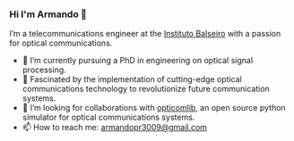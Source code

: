 ### Hi I'm Armando 👋

<!--
**armando-palacio/armando-palacio** is a ✨ _special_ ✨ repository because its `README.md` (this file) appears on your GitHub profile.
-->

I’m a telecommunications engineer at the [Instituto Balseiro](https://www.ib.edu.ar/) with a passion for optical communications.

- 🔭 I’m currently pursuing a PhD in engineering on optical signal processing.
- 🌱 Fascinated by the implementation of cutting-edge optical communications technology to revolutionize future communication systems.
- 🤔 I’m looking for collaborations with [opticomlib](https://github.com/armando-palacio/opticomlib.git), an open source python simulator for optical communications systems.
- 📫 How to reach me: armandopr3009@gmail.com

